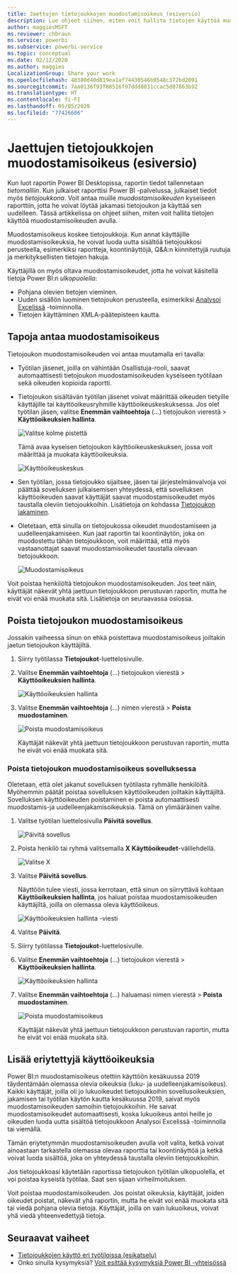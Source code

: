 ```yaml
---
title: Jaettujen tietojoukkojen muodostamisoikeus (esiversio)
description: Lue ohjeet siihen, miten voit hallita tietojen käyttöä muodostamisoikeuden avulla.
author: maggiesMSFT
ms.reviewer: chbraun
ms.service: powerbi
ms.subservice: powerbi-service
ms.topic: conceptual
ms.date: 02/12/2020
ms.author: maggies
LocalizationGroup: Share your work
ms.openlocfilehash: 48380d40d819ea1af74430546b9548c372bd2091
ms.sourcegitcommit: 7aa0136f93f88516f97ddd8031ccac5d07863b92
ms.translationtype: HT
ms.contentlocale: fi-FI
ms.lasthandoff: 05/05/2020
ms.locfileid: "77426606"
---
```

# <a name="build-permission-for-shared-datasets-preview"></a>Jaettujen tietojoukkojen muodostamisoikeus (esiversio)

Kun luot raportin Power BI Desktopissa, raportin tiedot tallennetaan *tietomalliin*. Kun julkaiset raporttisi Power BI -palvelussa, julkaiset tiedot myös *tietojoukkona*. Voit antaa muille *muodostamisoikeuden* kyseiseen raporttiin, jotta he voivat löytää jakamasi tietojoukon ja käyttää sen uudelleen. Tässä artikkelissa on ohjeet siihen, miten voit hallita tietojen käyttöä muodostamisoikeuden avulla.

Muodostamisoikeus koskee tietojoukkoja. Kun annat käyttäjille muodostamisoikeuksia, he voivat luoda uutta sisältöä tietojoukkosi perusteella, esimerkiksi raportteja, koontinäyttöjä, Q&A:n kiinnitettyjä ruutuja ja merkityksellisten tietojen hakuja. 

Käyttäjillä on myös oltava muodostamisoikeudet, jotta he voivat käsitellä tietoja Power BI:n *ulkopuolella*:

- Pohjana olevien tietojen vieminen.
- Uuden sisällön luominen tietojoukon perusteella, esimerkiksi [Analysoi Excelissä](service-analyze-in-excel.md) -toiminnolla.
- Tietojen käyttäminen XMLA-päätepisteen kautta.

## <a name="ways-to-give-build-permission"></a>Tapoja antaa muodostamisoikeus

Tietojoukon muodostamisoikeuden voi antaa muutamalla eri tavalla:

- Työtilan jäsenet, joilla on vähintään Osallistuja-rooli, saavat automaattisesti tietojoukon muodostamisoikeuden kyseiseen työtilaan sekä oikeuden kopioida raportti.
 
- Tietojoukon sisältävän työtilan jäsenet voivat määrittää oikeuden tietyille käyttäjille tai käyttöoikeusryhmille käyttöoikeuskeskuksessa. Jos olet työtilan jäsen, valitse **Enemmän vaihtoehtoja** (…) tietojoukon vierestä > **Käyttöoikeuksien hallinta**.

    ![Valitse kolme pistettä](media/service-datasets-build-permissions/power-bi-dataset-permissions-new-look.png)

    Tämä avaa kyseisen tietojoukon käyttöoikeuskeskuksen, jossa voit määrittää ja muokata käyttöoikeuksia.

    ![Käyttöoikeuskeskus](media/service-datasets-build-permissions/power-bi-dataset-remove-permissions-no-callouts.png)

- Sen työtilan, jossa tietojoukko sijaitsee, jäsen tai järjestelmänvalvoja voi päättää sovelluksen julkaisemisen yhteydessä, että sovelluksen käyttöoikeuden saavat käyttäjät saavat muodostamisoikeudet myös taustalla oleviin tietojoukkoihin. Lisätietoja on kohdassa [Tietojoukon jakaminen](service-datasets-share.md).

- Oletetaan, että sinulla on tietojoukossa oikeudet muodostamiseen ja uudelleenjakamiseen. Kun jaat raportin tai koontinäytön, joka on muodostettu tähän tietojoukkoon, voit määrittää, että myös vastaanottajat saavat muodostamisoikeudet taustalla olevaan tietojoukkoon.

    ![Muodostamisoikeus](media/service-datasets-build-permissions/power-bi-share-report-allow-users.png)

Voit poistaa henkilöltä tietojoukon muodostamisoikeuden. Jos teet näin, käyttäjät näkevät yhtä jaettuun tietojoukkoon perustuvan raportin, mutta he eivät voi enää muokata sitä. Lisätietoja on seuraavassa osiossa.

## <a name="remove-build-permission-for-a-dataset"></a>Poista tietojoukon muodostamisoikeus

Jossakin vaiheessa sinun on ehkä poistettava muodostamisoikeus joiltakin jaetun tietojoukon käyttäjiltä. 

1. Siirry työtilassa **Tietojoukot**-luettelosivulle. 
1. Valitse **Enemmän vaihtoehtoja** (...) tietojoukon vierestä > **Käyttöoikeuksien hallinta**.

    ![Käyttöoikeuksien hallinta](media/service-datasets-build-permissions/power-bi-dataset-permissions-new-look.png)

1. Valitse **Enemmän vaihtoehtoja** (...) nimen vierestä > **Poista muodostaminen**.

    ![Poista muodostamisoikeus](media/service-datasets-build-permissions/power-bi-dataset-remove-build-permissions.png)

    Käyttäjät näkevät yhtä jaettuun tietojoukkoon perustuvan raportin, mutta he eivät voi enää muokata sitä.

### <a name="remove-build-permission-for-a-dataset-in-an-app"></a>Poista tietojoukon muodostamisoikeus sovelluksessa

Oletetaan, että olet jakanut sovelluksen työtilasta ryhmälle henkilöitä. Myöhemmin päätät poistaa sovelluksen käyttöoikeuden joiltakin käyttäjiltä. Sovelluksen käyttöoikeuden poistaminen ei poista automaattisesti muodostamis-ja uudelleenjakamisoikeuksia. Tämä on ylimääräinen vaihe. 

1. Valitse työtilan luettelosivulla **Päivitä sovellus**. 

    ![Päivitä sovellus](media/service-datasets-build-permissions/power-bi-app-update.png)

1. Poista henkilö tai ryhmä valitsemalla **X** **Käyttöoikeudet**-välilehdellä. 

    ![Valitse X](media/service-datasets-build-permissions/power-bi-app-delete-user.png)
1. Valitse **Päivitä sovellus**.

    Näyttöön tulee viesti, jossa kerrotaan, että sinun on siirryttävä kohtaan **Käyttöoikeuksien hallinta**, jos haluat poistaa muodostamisoikeuden käyttäjiltä, joilla on olemassa oleva käyttöoikeus. 

    ![Käyttöoikeuksien hallinta -viesti](media/service-datasets-build-permissions/power-bi-dataset-app-remove-message.png)

1. Valitse **Päivitä**.

1. Siirry työtilassa **Tietojoukot**-luettelosivulle. 
1. Valitse **Enemmän vaihtoehtoja** (...) tietojoukon vierestä > **Käyttöoikeuksien hallinta**.

    ![Käyttöoikeuksien hallinta](media/service-datasets-build-permissions/power-bi-dataset-permissions-new-look.png)

1. Valitse **Enemmän vaihtoehtoja** (...) haluamasi nimen vierestä > **Poista muodostaminen**.

    ![Poista muodostamisoikeus](media/service-datasets-build-permissions/power-bi-dataset-remove-build-permissions.png)

    Käyttäjät näkevät yhtä jaettuun tietojoukkoon perustuvan raportin, mutta he eivät voi enää muokata sitä.

## <a name="more-granular-permissions"></a>Lisää eriytettyjä käyttöoikeuksia

Power BI:n muodostamisoikeus otettiin käyttöön kesäkuussa 2019 täydentämään olemassa olevia oikeuksia (luku- ja uudelleenjakamisoikeus). Kaikki käyttäjät, joilla oli jo lukuoikeudet tietojoukkoihin sovellusoikeuksien, jakamisen tai työtilan käytön kautta kesäkuussa 2019, saivat myös muodostamisoikeuden samoihin tietojoukkoihin. He saivat muodostamisoikeudet automaattisesti, koska lukuoikeus antoi heille jo oikeuden luoda uutta sisältöä tietojoukkoon Analysoi Excelissä -toiminnolla tai viemällä.

Tämän eriytetymmän muodostamisoikeuden avulla voit valita, ketkä voivat ainoastaan tarkastella olemassa olevaa raporttia tai koontinäyttöä ja ketkä voivat luoda sisältöä, joka on yhteydessä taustalla oleviin tietojoukkoihin.

Jos tietojoukkoasi käytetään raportissa tietojoukon työtilan ulkopuolella, et voi poistaa kyseistä työtilaa. Saat sen sijaan virheilmoituksen.

Voit poistaa muodostamisoikeuden. Jos poistat oikeuksia, käyttäjät, joiden oikeudet poistat, näkevät yhä raportin, mutta he eivät voi enää muokata sitä tai viedä pohjana olevia tietoja. Käyttäjät, joilla on vain lukuoikeus, voivat yhä viedä yhteenvedettyjä tietoja. 

## <a name="next-steps"></a>Seuraavat vaiheet

- [Tietojoukkojen käyttö eri työtiloissa (esikatselu)](service-datasets-across-workspaces.md)
- Onko sinulla kysymyksiä? [Voit esittää kysymyksiä Power BI -yhteisössä](https://community.powerbi.com/)
